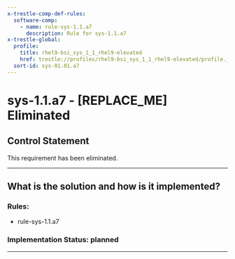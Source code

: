 ```yaml
---
x-trestle-comp-def-rules:
  software-comp:
    - name: rule-sys-1.1.a7
      description: Rule for sys-1.1.a7
x-trestle-global:
  profile:
    title: rhel9-bsi_sys_1_1_rhel9-elevated
    href: trestle://profiles/rhel9-bsi_sys_1_1_rhel9-elevated/profile.json
  sort-id: sys-01.01.a7
---
```


# sys-1.1.a7 - \[REPLACE_ME\] Eliminated

## Control Statement

This requirement has been eliminated.

______________________________________________________________________

## What is the solution and how is it implemented?

<!-- For implementation status enter one of: implemented, partial, planned, alternative, not-applicable -->

<!-- Note that the list of rules under ### Rules: is read-only and changes will not be captured after assembly to JSON -->

<!-- Add control implementation description here for control: sys-1.1.a7 -->

### Rules:

  - rule-sys-1.1.a7

### Implementation Status: planned

______________________________________________________________________
